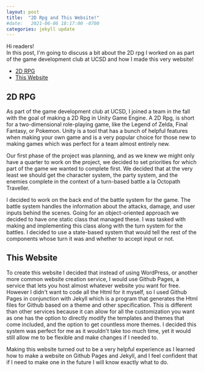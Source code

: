```yaml
---
layout: post
title:  "2D Rpg and This Website!"
#date:   2021-06-06 18:17:00 -0700
categories: jekyll update
---
```

Hi readers!    
In this post, I'm going to discuss a bit about the 2D rpg I worked on as part of the game development club at UCSD and how I made this very website!

- [2D RPG](#2d-rpg)
- [This Website](#this-website)

## 2D RPG
As part of the game development club at UCSD, I joined a team in the fall with the goal of making a 2D Rpg in Unity Game Engine. A 2D Rpg, is short for a two-dimensional role-playing game, like the Legend of Zelda, Final Fantasy, or Pokemon. Unity is a tool that has a bunch of helpful features when making your own game and is a very popular choice for those new to making games which was perfect for a team almost entirely new.     

Our first phase of the project was planning, and as we knew we might only have a quarter to work on the project, we decided to set priorities for which part of the game we wanted to complete first. We decided that at the very least we should get the character system, the party system, and the enemies complete in the context of a turn-based battle a la Octopath Traveller.    

I decided to work on the back end of the battle system for the game. The battle system handles the information about the attacks, damage, and user inputs behind the scenes. Going for an object-oriented approach we decided to have one static class that managed these. I was tasked with making and implementing this class along with the turn system for the battles. I decided to use a state-based system that would tell the rest of the components whose turn it was and whether to accept input or not.

## This Website

To create this website I decided that instead of using WordPress, or another more common website creation service, I would use Github Pages, a service that lets you host almost whatever website you want for free. However I didn't want to code all the Html for it myself, so I used Github Pages in conjunction with Jekyll which is a program that generates the Html files for Github based on a theme and other specification. This is different than other services because it can allow for all the customization you want as one has the option to directly modify the templates and themes that come included, and the option to get countless more themes. I decided this system was perfect for me as it wouldn't take too much time, yet it would still allow me to be flexible and make changes if I needed to.    

Making this website turned out to be a very helpful experience as I learned how to make a website on Github Pages and Jekyll, and I feel confident that if I need to make one in the future I will know exactly what to do.

